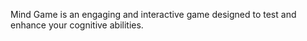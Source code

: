 Mind Game is an engaging and interactive game designed
to test and enhance your cognitive abilities.
